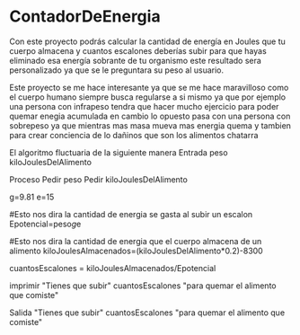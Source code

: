 # ContadorDeEnergia
Con este proyecto podrás calcular la cantidad de energía en Joules  que tu cuerpo almacena y cuantos escalones deberías subir para que hayas eliminado esa energía sobrante de tu organismo este resultado sera personalizado ya que se le preguntara su peso al usuario.

Este proyecto se me hace interesante ya que se me hace maravilloso como el cuerpo humano siempre busca regularse a si mismo ya que por ejemplo una persona con infrapeso tendra que hacer mucho ejercicio para poder quemar enegia acumulada en cambio lo opuesto pasa con una persona con sobrepeso ya que mientras mas masa mueva mas energia quema y tambien para crear conciencia de lo dañinos que son los alimentos chatarra

El algoritmo fluctuaria de la siguiente manera
Entrada
  peso
  kiloJoulesDelAlimento

Proceso
  Pedir peso
  Pedir kiloJoulesDelAlimento
  
  g=9.81
  e=15
  
  #Esto nos dira la cantidad de energia se gasta al subir un escalon
  Epotencial=peso*g*e
  
  #Esto nos dira la cantidad de energia que el cuerpo almacena de un alimento
  kiloJoulesAlmacenados=(kiloJoulesDelAlimento*0.2)-8300
  
  cuantosEscalones = kiloJoulesAlmacenados/Epotencial
  
  imprimir "Tienes que subir" cuantosEscalones "para quemar el alimento que comiste"

Salida
  "Tienes que subir" cuantosEscalones "para quemar el alimento que comiste"
